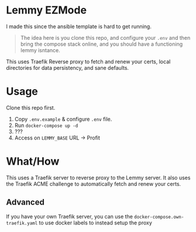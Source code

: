 # Lemmy EZMode

I made this since the ansible template is hard to get running.

 > The idea here is you clone this repo, and configure your `.env` and then bring the compose stack online, and you should have a functioning lemmy isntance.

This uses Traefik Reverse proxy to fetch and renew your certs, local directories for data persistency, and sane defaults.

# Usage

Clone this repo first.

1. Copy `.env.example` & configure `.env` file.
2. Run `docker-compose up -d`
3. ???
4. Access on `LEMMY_BASE` URL -> Profit


# What/How

This uses a Traefik server to reverse proxy to the Lemmy server.
It also uses the Traefik ACME challenge to automatically fetch and renew your certs.

## Advanced

If you have your own Traefik server, you can use the `docker-compose.own-traefik.yaml` to use docker labels to instead setup the proxy
